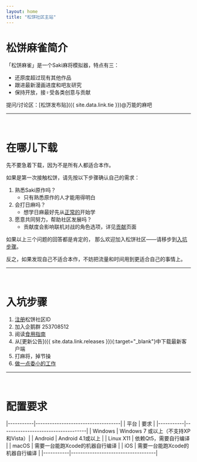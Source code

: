 ```yaml
---
layout: home
title: "松饼社区主站"
---
```


# 松饼麻雀简介

「松饼麻雀」是一个Saki麻将模拟器，特点有三：
  - 还原度超过现有其他作品
  - 跟进最新漫画进度和吧友研究
  - 保持开放，接♀受各类创意与贡献

提问/讨论区：[松饼发布贴]({{ site.data.link.tie }})@万能的麻吧

---
<br />

# 在哪儿下载

先不要急着下载，因为不是所有人都适合本作。

如果是第一次接触松饼，请先按以下步骤确认自己的需求：

1. 熟悉Saki原作吗？
    - 只有熟悉原作的人才能用得明白
2. 会打日麻吗？
    - 想学日麻最好先从[正常的](http://tenhou.net)开始学
3. 愿意共同努力，帮助社区发展吗？
    - 贡献度会影响联机对战的角色选项，详见[贡献](/contribute/)页面

如果以上三个问题的回答都是肯定的，
那么欢迎加入松饼社区——请移步到[入坑步骤](#newbie)。

反之，如果发现自己不适合本作，不妨把流量和时间用到更适合自己的事情上。

---
<br />

# <a name="newbie"></a>入坑步骤


1. [注册](/signup/)松饼社区ID
2. 加入企鹅群 253708512
3. 阅读[食用指南](/docs/)
4. 从[更新公告]({{ site.data.link.releases }}){:target="_blank"}中下载最新客户端
5. 打麻将，掉节操
6. [做一点委小的工作](/contribute/)

---
<br />

# 配置要求

|-----------|------------------------------------|
| 平台      | 要求                               |
|-----------|------------------------------------|
| Windows   | Windows 7 或以上（不支持XP和Vista）|
| Android   | Android 4.1或以上                  |
| Linux X11 | 依赖Qt5，需要自行编译              |
| macOS     | 需要一台能跑Xcode的机器自行编译    |
| iOS       | 需要一台能跑Xcode的机器自行编译    |
|-----------|------------------------------------|


